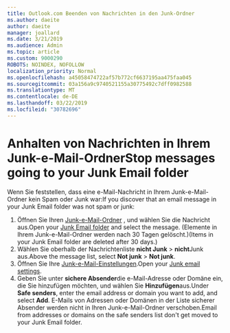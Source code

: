 ```yaml
---
title: Outlook.com Beenden von Nachrichten in den Junk-Ordner
ms.author: daeite
author: daeite
manager: joallard
ms.date: 3/21/2019
ms.audience: Admin
ms.topic: article
ms.custom: 9000290
ROBOTS: NOINDEX, NOFOLLOW
localization_priority: Normal
ms.openlocfilehash: a45058474722af57b772cf6637195aa475faa045
ms.sourcegitcommit: 03a156a9c9740521155a30775492c7dff0982588
ms.translationtype: MT
ms.contentlocale: de-DE
ms.lasthandoff: 03/22/2019
ms.locfileid: "30782696"
---
```

# <a name="stop-messages-going-to-your-junk-email-folder"></a><span data-ttu-id="4791a-102">Anhalten von Nachrichten in Ihrem Junk-e-Mail-Ordner</span><span class="sxs-lookup"><span data-stu-id="4791a-102">Stop messages going to your Junk Email folder</span></span>

<span data-ttu-id="4791a-103">Wenn Sie feststellen, dass eine e-Mail-Nachricht in Ihrem Junk-e-Mail-Ordner kein Spam oder Junk war:</span><span class="sxs-lookup"><span data-stu-id="4791a-103">If you discover that an email message in your Junk Email folder was not spam or junk:</span></span>

1. <span data-ttu-id="4791a-104">Öffnen Sie Ihren [Junk-e-Mail-Ordner](https://outlook.live.com/mail/junkemail) , und wählen Sie die Nachricht aus.</span><span class="sxs-lookup"><span data-stu-id="4791a-104">Open your [Junk Email folder](https://outlook.live.com/mail/junkemail) and select the message.</span></span> <span data-ttu-id="4791a-105">(Elemente in Ihrem Junk-e-Mail-Ordner werden nach 30 Tagen gelöscht.)</span><span class="sxs-lookup"><span data-stu-id="4791a-105">(Items in your Junk Email folder are deleted after 30 days.)</span></span>
1. <span data-ttu-id="4791a-106">Wählen Sie oberhalb der Nachrichtenliste **nicht Junk** > **nicht**Junk aus.</span><span class="sxs-lookup"><span data-stu-id="4791a-106">Above the message list, select **Not junk** > **Not junk**.</span></span>
1. <span data-ttu-id="4791a-107">Öffnen Sie Ihre [Junk-e-Mail-Einstellungen](https://go.microsoft.com/fwlink/?linkid=2035804).</span><span class="sxs-lookup"><span data-stu-id="4791a-107">Open your [Junk email settings](https://go.microsoft.com/fwlink/?linkid=2035804).</span></span>
1. <span data-ttu-id="4791a-108">Geben Sie unter **sichere Absender**die e-Mail-Adresse oder Domäne ein, die Sie hinzufügen möchten, und wählen Sie **Hinzufügen**aus.</span><span class="sxs-lookup"><span data-stu-id="4791a-108">Under **Safe senders**, enter the email address or domain you want to add, and select **Add**.</span></span> <span data-ttu-id="4791a-109">E-Mails von Adressen oder Domänen in der Liste sicherer Absender werden nicht in Ihren Junk-e-Mail-Ordner verschoben.</span><span class="sxs-lookup"><span data-stu-id="4791a-109">Email from addresses or domains on the safe senders list don't get moved to your Junk Email folder.</span></span>